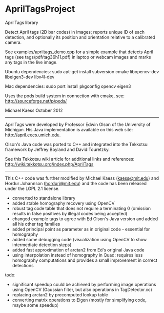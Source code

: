 # AprilTagsProject
AprilTags library

Detect April tags (2D bar codes) in images; reports unique ID of each
detection, and optionally its position and orientation relative to a
calibrated camera.

See examples/apriltags_demo.cpp for a simple example that detects
April tags (see tags/pdf/tag36h11.pdf) in laptop or webcam images and
marks any tags in the live image.

Ubuntu dependencies:
sudo apt-get install subversion cmake libopencv-dev libeigen3-dev libv4l-dev

Mac dependencies:
sudo port install pkgconfig opencv eigen3

Uses the pods build system in connection with cmake, see:
http://sourceforge.net/p/pods/

Michael Kaess
October 2012

----------------------------

AprilTags were developed by Professor Edwin Olson of the University of
Michigan.  His Java implementation is available on this web site:
http://april.eecs.umich.edu.

Olson's Java code was ported to C++ and integrated into the Tekkotsu
framework by Jeffrey Boyland and David Touretzky.

See this Tekkotsu wiki article for additional links and references:
http://wiki.tekkotsu.org/index.php/AprilTags

----------------------------

This C++ code was further modified by
Michael Kaess (kaess@mit.edu) and Hordur Johannson (hordurj@mit.edu)
and the code has been released under the LGPL 2.1 license.

- converted to standalone library
- added stable homography recovery using OpenCV
- robust tag code table that does not require a terminating 0
(omission results in false positives by illegal codes being accepted)
- changed example tags to agree with Ed Olson's Java version and added
all his other tag families
- added principal point as parameter as in original code - essential
for homography
- added some debugging code (visualization using OpenCV to show
intermediate detection steps)
- added fast approximation of arctan2 from Ed's original Java code
- using interpolation instead of homography in Quad: requires less
homography computations and provides a small improvement in correct
detections

todo:
- significant speedup could be achieved by performing image operations
using OpenCV (Gaussian filter, but also operations in
TagDetector.cc)
- replacing arctan2 by precomputed lookup table
- converting matrix operations to Eigen (mostly for simplifying code,
maybe some speedup)
